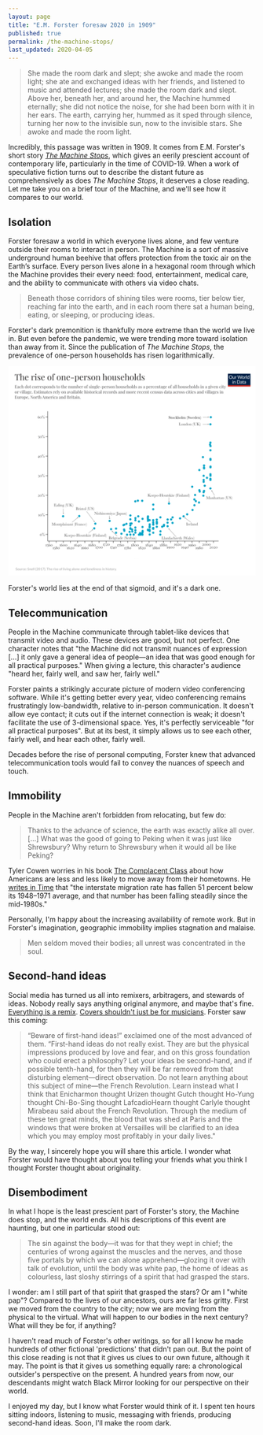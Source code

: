 ```yaml
---
layout: page
title: "E.M. Forster foresaw 2020 in 1909"
published: true
permalink: /the-machine-stops/
last_updated: 2020-04-05
---
```


> She made the room dark and slept; she awoke and made the room light; she ate and exchanged ideas with her friends, and listened to music and attended lectures; she made the room dark and slept. Above her, beneath her, and around her, the Machine hummed eternally; she did not notice the noise, for she had been born with it in her ears. The earth, carrying her, hummed as it sped through silence, turning her now to the invisible sun, now to the invisible stars. She awoke and made the room light.

Incredibly, this passage was written in 1909. It comes from E.M. Forster's short story *[The Machine Stops](https://www.goodreads.com/book/show/4711854-the-machine-stops)*, which gives an eerily prescient account of contemporary life, particularly in the time of COVID-19. When a work of speculative fiction turns out to describe the distant future as comprehensively as does *The Machine Stops*, it deserves a close reading. Let me take you on a brief tour of the Machine, and we'll see how it compares to our world.

## Isolation

Forster foresaw a world in which everyone lives alone, and few venture outside their rooms to interact in person. The Machine is a sort of massive underground human beehive that offers protection from the toxic air on the Earth’s surface. Every person lives alone in a hexagonal room through which the Machine provides their every need: food, entertainment, medical care, and the ability to communicate with others via video chats.

> Beneath those corridors of shining tiles were rooms, tier below tier, reaching far into the earth, and in each room there sat a human being, eating, or sleeping, or producing ideas.

Forster's dark premonition is thankfully more extreme than the world we live in. But even before the pandemic, we were trending more toward isolation than away from it. Since the publication of *The Machine Stops*, the prevalence of one-person households has risen logarithmically.

[![](/assets/img/the-machine-stops/historical-one-person-households.png)](https://ourworldindata.org/living-alone)

Forster's world lies at the end of that sigmoid, and it's a dark one.

## Telecommunication

People in the Machine communicate through tablet-like devices that transmit video and audio. These devices are good, but not perfect. One character notes that "the Machine did not transmit nuances of expression [...] it only gave a general idea of people—an idea that was good enough for all practical purposes." When giving a lecture, this character's audience "heard her, fairly well, and saw her, fairly well."

Forster paints a strikingly accurate picture of modern video conferencing software. While it's getting better every year, video conferencing remains frustratingly low-bandwidth, relative to in-person communication. It doesn't allow eye contact; it cuts out if the internet connection is weak; it doesn't facilitate the use of 3-dimensional space. Yes, it's perfectly serviceable "for all practical purposes". But at its best, it simply allows us to see each other, fairly well, and hear each other, fairly well.

Decades before the rise of personal computing, Forster knew that advanced telecommunication tools would fail to convey the nuances of speech and touch.

## Immobility

People in the Machine aren't forbidden from relocating, but few do:

> Thanks to the advance of science, the earth was exactly alike all over. [...] What was the good of going to Peking when it was just like Shrewsbury? Why return to Shrewsbury when it would all be like Peking?

Tyler Cowen worries in his book [The Complacent Class](https://www.amazon.com/Complacent-Class-Self-Defeating-Quest-American/dp/1250108691) about how Americans are less and less likely to move away from their hometowns. He [writes in Time](https://time.com/4677919/tyler-cowen-book/) that "the interstate migration rate has fallen 51 percent below its 1948–1971 average, and that number has been falling steadily since the mid-1980s."

Personally, I'm happy about the increasing availability of remote work. But in Forster's imagination, geographic immobility implies stagnation and malaise.

> Men seldom moved their bodies; all unrest was concentrated in the soul.

## Second-hand ideas

Social media has turned us all into remixers, arbitragers, and stewards of ideas. Nobody really says anything original anymore, and maybe that's fine. [Everything is a remix](https://www.youtube.com/watch?v=nJPERZDfyWc). [Covers shouldn't just be for musicians](https://davidklaing.com/essays/covers-shouldnt-just-be-for-musicians). Forster saw this coming:

> “Beware of first-hand ideas!” exclaimed one of the most advanced of them. “First-hand ideas do not really exist. They are but the physical impressions produced by love and fear, and on this gross foundation who could erect a philosophy? Let your ideas be second-hand, and if possible tenth-hand, for then they will be far removed from that disturbing element—direct observation. Do not learn anything about this subject of mine—the French Revolution. Learn instead what I think that Enicharmon thought Urizen thought Gutch thought Ho-Yung thought Chi-Bo-Sing thought LafcadioHearn thought Carlyle thought Mirabeau said about the French Revolution. Through the medium of these ten great minds, the blood that was shed at Paris and the windows that were broken at Versailles will be clarified to an idea which you may employ most profitably in your daily lives."

By the way, I sincerely hope you will share this article. I wonder what Forster would have thought about you telling your friends what you think I thought Forster thought about originality.

## Disembodiment

In what I hope is the least prescient part of Forster's story, the Machine does stop, and the world ends. All his descriptions of this event are haunting, but one in particular stood out:

> The sin against the body—it was for that they wept in chief; the centuries of wrong against the muscles and the nerves, and those five portals by which we can alone apprehend—glozing it over with talk of evolution, until the body was white pap, the home of ideas as colourless, last sloshy stirrings of a spirit that had grasped the stars.

I wonder: am I still part of that spirit that grasped the stars? Or am I "white pap"? Compared to the lives of our ancestors, ours are far less gritty. First we moved from the country to the city; now we are moving from the physical to the virtual. What will happen to our bodies in the next century? What will they be for, if anything?

I haven't read much of Forster's other writings, so for all I know he made hundreds of other fictional 'predictions' that didn't pan out. But the point of this close reading is not that it gives us clues to our own future, although it may. The point is that it gives us something equally rare: a chronological outsider's perspective on the present. A hundred years from now, our descendants might watch Black Mirror looking for our perspective on their world.

I enjoyed my day, but I know what Forster would think of it. I spent ten hours sitting indoors, listening to music, messaging with friends, producing second-hand ideas. Soon, I'll make the room dark.